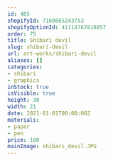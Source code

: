 ```yaml
---
id: 485
shopifyId: 7160665243753
shopifyOptionId: 41114767818857
order: 75
title: Shibari devil
slug: shibari-devil
url: art-works/shibari-devil
aliases: []
categories:
- shibari
- graphics
inStock: true
isVisible: true
height: 30
width: 21
date: 2021-01-01T00:00:00Z
materials:
- paper
- pen
price: 100
mainImage: shibari_devil.JPG
---
```


